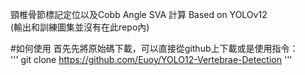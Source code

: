 頸椎骨節標記定位以及Cobb Angle SVA 計算
Based on YOLOv12  
(輸出和訓練圖集並沒有在此repo內)

#如何使用
首先先將原始碼下載，可以直接從github上下載或是使用指令：  
'''
git clone https://github.com/Euoy/YOLO12-Vertebrae-Detection
'''